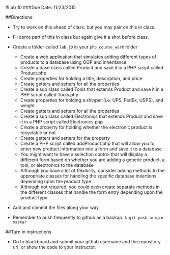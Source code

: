 #Lab 10
###Due Date: 11/23/2015

##Directions:
* Try to work on this ahead of class, but you may pair on this in class.
* I'll demo part of this in class but again give it a shot before class.
* Create a folder called ```lab_10``` in your ```php_course_work``` folder 
  * Create a web application that simulates adding different types of products to a database using OOP and inheritance
  * Create a base class called Product and save it in a PHP script called Product.php
  * Create properties for holding a title, description, and price
  * Create getters and setters for all the properties
  * Create a sub class called Tools that extends Product and save it in a PHP script called Tools.php
  * Create properties for holding a shipper (i.e. UPS, FedEx, USPS), and weight
  * Create getters and setters for all the properties
  * Create a sub class called Electronics that extends Product and save it in a PHP script called Electronics.php
  * Create a property for holding whether the electronic product is recyclable or not
  * Create getters and setters for the property
  * Create a PHP script called addProduct.php that will allow you to enter new product information into a form and save it to a database
  * You might want to have a selection control that will display a different form based on whether you are adding a generic product, a tool, or electronics to the database
  * Although you have a lot of flexibility, consider adding methods to the appropriate classes for handling the specific database insertions depending upon the product type
  * Although not required, you could even create separate methods in the different classes that handle the form entry depending upon the product type

* Add and commit the files along your way. 
* Remember to push frequently to github as a backup.
```$ git push origin master```


##Turn in instructions
* Go to blackboard and submit your github username and the repository url, or 
show the code to your instructor.
